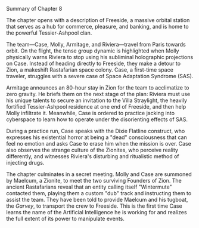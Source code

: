 Summary of Chapter 8

The chapter opens with a description of Freeside, a massive orbital station that serves as a hub for commerce, pleasure, and banking, and is home to the powerful Tessier-Ashpool clan.

The team—Case, Molly, Armitage, and Riviera—travel from Paris towards orbit. On the flight, the tense group dynamic is highlighted when Molly physically warns Riviera to stop using his subliminal holographic projections on Case. Instead of heading directly to Freeside, they make a detour to Zion, a makeshift Rastafarian space colony. Case, a first-time space traveler, struggles with a severe case of Space Adaptation Syndrome (SAS).

Armitage announces an 80-hour stay in Zion for the team to acclimatize to zero gravity. He briefs them on the next stage of the plan: Riviera must use his unique talents to secure an invitation to the Villa Straylight, the heavily fortified Tessier-Ashpool residence at one end of Freeside, and then help Molly infiltrate it. Meanwhile, Case is ordered to practice jacking into cyberspace to learn how to operate under the disorienting effects of SAS.

During a practice run, Case speaks with the Dixie Flatline construct, who expresses his existential horror at being a "dead" consciousness that can feel no emotion and asks Case to erase him when the mission is over. Case also observes the strange culture of the Zionites, who perceive reality differently, and witnesses Riviera's disturbing and ritualistic method of injecting drugs.

The chapter culminates in a secret meeting. Molly and Case are summoned by Maelcum, a Zionite, to meet the two surviving Founders of Zion. The ancient Rastafarians reveal that an entity calling itself "Wintermute" contacted them, playing them a custom "dub" track and instructing them to assist the team. They have been told to provide Maelcum and his tugboat, the *Garvey*, to transport the crew to Freeside. This is the first time Case learns the name of the Artificial Intelligence he is working for and realizes the full extent of its power to manipulate events.